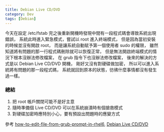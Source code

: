 ```yaml
---
title: Debian Live CD/DVD
category: Dev
tags: [Debian]
---
```


今天在設定 /etc/fstab 完之後重新開機時發現中間有一段程式碼會導致系統出現錯誤，
系統此時進入緊急模式，嘗試以 root 進入終端模式，
但是因為當初安裝的時候並沒有開啟 root，
而是讓系統自動賦予第一個使用者 sudo 的權限，
雖然知道將有問題的那一行程式碼刪除就可以恢復正常，
但是無法開啟終端模式的情況下根本沒辦法修改檔案，
在 grub 指令下也沒辦法修改檔案，
後來的解決的方式是以 Debian Live CD/DVD 開機，
剛好又沒有對硬碟做加密，
所以可以進入系統將有問題的那一段程式碼，
系統就回到原本的狀態，彷彿什麼事情都沒有發生過一樣。

### 總結

1. 把 root 帳戶關閉可能不是好主意
2. 隨時準備個 Live CD/DVD 可以在系統崩潰時有個搶救模式
3. 對硬碟加密時應特別小心，要有預設出問題時的應變方式

參考 [how-to-edit-file-from-grub-prompt-in-rhel6](http://unix.stackexchange.com/questions/78433/how-to-edit-file-from-grub-prompt-in-rhel6),
[Debian Live CD/DVD](https://www.debian.org/CD/live/)
